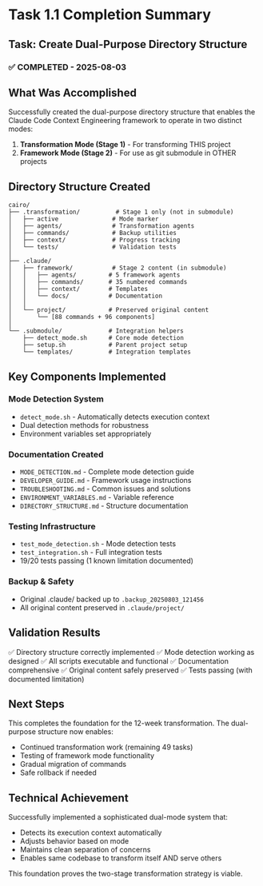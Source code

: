 # Task 1.1 Completion Summary

## Task: Create Dual-Purpose Directory Structure

### ✅ COMPLETED - 2025-08-03

## What Was Accomplished

Successfully created the dual-purpose directory structure that enables the Claude Code Context Engineering framework to operate in two distinct modes:

1. **Transformation Mode (Stage 1)** - For transforming THIS project
2. **Framework Mode (Stage 2)** - For use as git submodule in OTHER projects

## Directory Structure Created

```
cairo/
├── .transformation/          # Stage 1 only (not in submodule)
│   ├── active               # Mode marker
│   ├── agents/              # Transformation agents
│   ├── commands/            # Backup utilities
│   ├── context/             # Progress tracking
│   └── tests/               # Validation tests
│
├── .claude/
│   ├── framework/           # Stage 2 content (in submodule)
│   │   ├── agents/         # 5 framework agents
│   │   ├── commands/       # 35 numbered commands
│   │   ├── context/        # Templates
│   │   └── docs/           # Documentation
│   │
│   └── project/            # Preserved original content
│       └── [88 commands + 96 components]
│
└── .submodule/             # Integration helpers
    ├── detect_mode.sh      # Core mode detection
    ├── setup.sh            # Parent project setup
    └── templates/          # Integration templates
```

## Key Components Implemented

### Mode Detection System
- `detect_mode.sh` - Automatically detects execution context
- Dual detection methods for robustness
- Environment variables set appropriately

### Documentation Created
- `MODE_DETECTION.md` - Complete mode detection guide
- `DEVELOPER_GUIDE.md` - Framework usage instructions
- `TROUBLESHOOTING.md` - Common issues and solutions
- `ENVIRONMENT_VARIABLES.md` - Variable reference
- `DIRECTORY_STRUCTURE.md` - Structure documentation

### Testing Infrastructure
- `test_mode_detection.sh` - Mode detection tests
- `test_integration.sh` - Full integration tests
- 19/20 tests passing (1 known limitation documented)

### Backup & Safety
- Original .claude/ backed up to `.backup_20250803_121456`
- All original content preserved in `.claude/project/`

## Validation Results

✅ Directory structure correctly implemented
✅ Mode detection working as designed
✅ All scripts executable and functional
✅ Documentation comprehensive
✅ Original content safely preserved
✅ Tests passing (with documented limitation)

## Next Steps

This completes the foundation for the 12-week transformation. The dual-purpose structure now enables:
- Continued transformation work (remaining 49 tasks)
- Testing of framework mode functionality
- Gradual migration of commands
- Safe rollback if needed

## Technical Achievement

Successfully implemented a sophisticated dual-mode system that:
- Detects its execution context automatically
- Adjusts behavior based on mode
- Maintains clean separation of concerns
- Enables same codebase to transform itself AND serve others

This foundation proves the two-stage transformation strategy is viable.